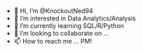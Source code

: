 - 👋 Hi, I’m @KnockoutNed94
- 👀 I’m interested in Data Analytics/Analysis
- 🌱 I’m currently learning SQL/R/Python
- 💞️ I’m looking to collaborate on ...
- 📫 How to reach me ... PM!

<!---
KnockoutNed94/KnockoutNed94 is a ✨ special ✨ repository because its `README.md` (this file) appears on your GitHub profile.
You can click the Preview link to take a look at your changes.
--->
